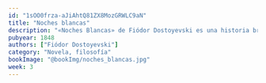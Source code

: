 ```yaml
---
id: "1sOO0frza-aJiAhtQ81ZX8MozGRWLC9aN"
title: "Noches blancas"
description: "«Noches Blancas» de Fiódor Dostoyevski es una historia breve pero conmovedora sobre el amor, los sueños y la soledad. Ambientada en las misteriosas noches de verano de San Petersburgo, relata el encuentro entre dos almas solitarias, cuyos destinos se entrelazan por un breve pero intenso momento. Una obra que captura la belleza de los sentimientos humanos y la fragilidad de las ilusiones."
pubyear: 1848
authors: ["Fiódor Dostoyevski"]
category: "Novela, filosofía"
bookImage: "@bookImg/noches_blancas.jpg"
week: 3
---
```

